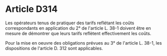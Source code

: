 # Article D314

Les opérateurs tenus de pratiquer des tarifs reflétant les coûts correspondants en application du 2° de l'article L. 38-1 doivent être en mesure de démontrer que leurs tarifs reflètent effectivement les coûts.

Pour la mise en oeuvre des obligations prévues au 3° de l'article L. 38-1, les dispositions de l'article D. 312 sont applicables.